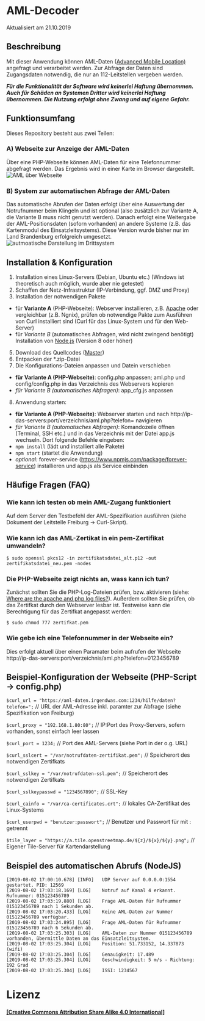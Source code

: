 # AML-Decoder
Aktualisiert am 21.10.2019

## Beschreibung
Mit dieser Anwendung können AML-Daten ([Advanced Mobile Location)](https://de.wikipedia.org/wiki/Advanced_Mobile_Location) angefragt und verarbeitet werden. Zur Abfrage der Daten sind Zugangsdaten notwendig, die nur an 112-Leitstellen vergeben werden.

**_Für die Funktionalität der Software wird keinerlei Haftung übernommen. Auch für Schäden an Systemen Dritter wird keinerlei Haftung übernommen.
Die Nutzung erfolgt ohne Zwang und auf eigene Gefahr._**

## Funktionsumfang
Dieses Repository besteht aus zwei Teilen:

### A) Webseite zur Anzeige der AML-Daten 
Über eine PHP-Webseite können AML-Daten für eine Telefonnummer abgefragt werden. 
Das Ergebnis wird in einer Karte im Browser dargestellt.
![AML über Webseite](https://user-images.githubusercontent.com/19272095/67205616-5ee17a00-f410-11e9-8b5c-5aefdd651def.png)

### B) System zur automatischen Abfrage der AML-Daten
Das automatische Abrufen der Daten erfolgt über eine Auswertung der Notrufnummer beim Klingeln und ist optional (also zusätzlich zur Variante A, die Variante B muss nicht genutzt werden). Danach erfolgt eine Weitergabe der AML-Positionsdaten (soforn vorhanden) an andere Systeme (z.B. das Kartenmodul des Einsatzleitsystems). Diese Version wurde bisher nur im Land Brandenburg erfolgreich umgesetzt.
![autmoatische Darstellung im Drittsystem](https://user-images.githubusercontent.com/19272095/67206072-3c9c2c00-f411-11e9-8410-b60b3bd8cd32.png)

## Installation & Konfiguration
 1. Installation eines Linux-Servers (Debian, Ubuntu etc.)
    (Windows ist theoretisch auch möglich, wurde aber nie getestet)
 2. Schaffen der Netz-Infrastruktur (IP-Verbindung, ggf. DMZ und Proxy)
 3. Installation der notwendigen Pakete
 - für **Variante A** (PHP-Webseite):
    Webserver installieren, z.B. [Apache](https://httpd.apache.org/) oder vergleichbar (z.B. Ngnix), prüfen ob notwendige Pakte zum Ausführen von Curl installiert sind (Curl für das Linux-System und für den Web-Server)
 - für _Variante B_ (automatisches Abfragen, wird nicht zwingend benötigt)
    Installation von [Node.js](https://nodejs.org/) (Version 8 oder höher)
 5. Download des Quellcodes ([Master](https://github.com/Robert-112/AML_Auswerter/archive/master.zip))
 6. Entpacken der *.zip-Datei
 7. Die Konfigurations-Dateien anpassen und Datein verschieben
 - **für Variante A (PHP-Webseite)**:
    config.php anpassen; aml.php und config/config.php in das Verzeichnis des Webservers kopieren
 - _für Variante B (automatisches Abfragen)_:
    app_cfg.js anpassen
 8. Anwendung starten:
  - **für Variante A (PHP-Webseite)**:
    Webserver starten und nach http://ip-das-servers:port/verzeichnis/aml.php?telefon= navigieren
  - _für Variante B (automatisches Abfragen)_:
    Komandozeile öffnen (Terminal, SSH etc.) und in das Verzeichnis mit der Datei app.js wechseln. Dort folgende Befehle eingeben:
 - `npm install` (lädt und installiert alle Pakete)
 - `npm start` (startet die Anwendung)
 - *optional:* forever-service (https://www.npmjs.com/package/forever-service) installieren und app.js als Service einbinden

## Häufige Fragen (FAQ)

### Wie kann ich testen ob mein AML-Zugang funktioniert
Auf dem Server den Testbefehl der AML-Spezifikation ausführen (siehe Dokument der Leitstelle Freiburg -> Curl-Skript).

### Wie kann ich das AML-Zertikat in ein pem-Zertifikat umwandeln?
```$ sudo openssl pkcs12 -in zertifikatsdatei_alt.p12 -out zertifikatsdatei_neu.pem -nodes```

### Die PHP-Webseite zeigt nichts an, wass kann ich tun?
Zunächst sollten Sie die PHP-Log-Dateien prüfen, bzw. aktivieren (siehe: [Where are the apache and php log files?](https://askubuntu.com/questions/14763/where-are-the-apache-and-php-log-files)).
Außerdem sollten Sie prüfen, ob das Zertifkat durch den Webserver lesbar ist. Testweise kann die Berechtigung für das Zertifkat angepasst werden:

```$ sudo chmod 777 zertifkat.pem```

### Wie gebe ich eine Telefonnummer in der Webseite ein?
Dies erfolgt aktuell über einen Paramater beim aufrufen der Webseite http://ip-das-servers:port/verzeichnis/aml.php?telefon=0123456789

## Beispiel-Konfiguration der Webseite (PHP-Script -> config.php)
```$curl_url = "https://aml-daten.irgendwas.com:1234/hilfe/daten?telefon=";``` // URL der AML-Adresse inkl. paramter zur Abfrage (siehe Spezifikation von Freiburg)

```$curl_proxy = "192.168.1.80:80";``` // IP:Port des Proxy-Servers, sofern vorhanden, sonst einfach leer lassen

```$curl_port = 1234;``` // Port des AML-Servers (siehe Port in der o.g. URL)

```$curl_sslcert = "/var/notrufdaten-zertifikat.pem";``` // Speicherort des notwendigen Zertifkats

```$curl_sslkey = "/var/notrufdaten-ssl.pem";``` // Speicherort des notwendigen Zertifkats

```$curl_sslkeypasswd = "1234567890";``` // SSL-Key

```$curl_cainfo = "/var/ca-certificates.crt";``` // lokales CA-Zertifikat des Linux-Systems

```$curl_userpwd = "benutzer:passwort";``` // Benutzer und Passwort für mit : getrennt

```$tile_layer = "https://a.tile.openstreetmap.de/${z}/${x}/${y}.png";``` // Eigener Tile-Server für Kartendarstellung

## Beispiel des automatischen Abrufs (NodeJS)
```
[2019-08-02 17:00:10.678] [INFO]   UDP Server auf 0.0.0.0:1554 gestartet. PID: 12569
[2019-08-02 17:03:18.169] [LOG]    Notruf auf Kanal 4 erkannt. Rufnummer: 015123456789
[2019-08-02 17:03:19.880] [LOG]    Frage AML-Daten für Rufnummer 015123456789 nach 1 Sekunden ab.
[2019-08-02 17:03:20.433] [LOG]    Keine AML-Daten zur Nummer 015123456789 verfügbar.
[2019-08-02 17:03:24.895] [LOG]    Frage AML-Daten für Rufnummer 015123456789 nach 6 Sekunden ab.
[2019-08-02 17:03:25.303] [LOG]    AML-Daten zur Nummer 015123456789 vorhanden, übermittle Daten an das Einsatzleitsystem.
[2019-08-02 17:03:25.304] [LOG]    Position: 51.733152, 14.337873 (wifi)
[2019-08-02 17:03:25.304] [LOG]    Genauigkeit: 17.489
[2019-08-02 17:03:25.304] [LOG]    Geschwindigkeit: 5 m/s - Richtung: 192 Grad
[2019-08-02 17:03:25.304] [LOG]    ISSI: 1234567
```

# Lizenz
#### [\[Creative Commons Attribution Share Alike 4.0 International\]](https://github.com/Robert-112/Wachalarm-IP-Web/blob/master/LICENSE.md)